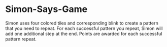 # Simon-Says-Game
Simon uses four colored tiles and corresponding blink to create a pattern that you need to repeat. For each successful pattern you repeat, Simon will add one additional step at the end. Points are awarded for each successful pattern repeat. 
